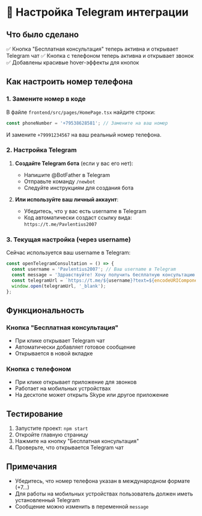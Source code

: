 # 📱 Настройка Telegram интеграции

## Что было сделано

✅ Кнопка "Бесплатная консультация" теперь активна и открывает Telegram чат
✅ Кнопка с телефоном теперь активна и открывает звонок
✅ Добавлены красивые hover-эффекты для кнопок

## Как настроить номер телефона

### 1. Замените номер в коде

В файле `frontend/src/pages/HomePage.tsx` найдите строки:

```typescript
const phoneNumber = '+79538628581'; // Замените на ваш номер
```

И замените `+79991234567` на ваш реальный номер телефона.

### 2. Настройка Telegram

1. **Создайте Telegram бота** (если у вас его нет):
   - Напишите @BotFather в Telegram
   - Отправьте команду `/newbot`
   - Следуйте инструкциям для создания бота

2. **Или используйте ваш личный аккаунт**:
   - Убедитесь, что у вас есть username в Telegram
   - Код автоматически создаст ссылку вида: `https://t.me/Pavlentius2007`

### 3. Текущая настройка (через username)

Сейчас используется ваш username в Telegram:

```typescript
const openTelegramConsultation = () => {
  const username = 'Pavlentius2007'; // Ваш username в Telegram
  const message = 'Здравствуйте! Хочу получить бесплатную консультацию по курсам фотобизнеса.';
  const telegramUrl = `https://t.me/${username}?text=${encodeURIComponent(message)}`;
  window.open(telegramUrl, '_blank');
};
```

## Функциональность

### Кнопка "Бесплатная консультация"
- При клике открывает Telegram чат
- Автоматически добавляет готовое сообщение
- Открывается в новой вкладке

### Кнопка с телефоном
- При клике открывает приложение для звонков
- Работает на мобильных устройствах
- На десктопе может открыть Skype или другое приложение

## Тестирование

1. Запустите проект: `npm start`
2. Откройте главную страницу
3. Нажмите на кнопку "Бесплатная консультация"
4. Проверьте, что открывается Telegram чат

## Примечания

- Убедитесь, что номер телефона указан в международном формате (+7...)
- Для работы на мобильных устройствах пользователь должен иметь установленный Telegram
- Сообщение можно изменить в переменной `message` 